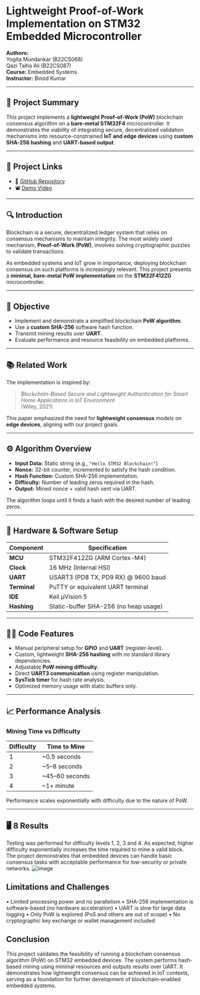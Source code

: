 
# Lightweight Proof-of-Work Implementation on STM32 Embedded Microcontroller

**Authors:**  
Yogita Mundankar (B22CS068)  
Qazi Talha Ali (B22CS087)  
**Course:** Embedded Systems  
**Instructor:** Binod Kumar  

---

## 📌 Project Summary

This project implements a **lightweight Proof-of-Work (PoW)** blockchain consensus algorithm on a **bare-metal STM32F4** microcontroller. It demonstrates the viability of integrating secure, decentralized validation mechanisms into resource-constrained **IoT and edge devices** using **custom SHA-256 hashing** and **UART-based output**.

---

## 🔗 Project Links

- 🧠 [GitHub Repository](https://github.com/b22cs068/STM32_Blockchain_PoW-/tree/main)
- 📽️ [Demo Video](https://drive.google.com/file/d/1gCNcgGKrrAJhNw0q9mAzjTv2bD_T4ttN/view?usp=sharing)

---

## 🔍 Introduction

Blockchain is a secure, decentralized ledger system that relies on consensus mechanisms to maintain integrity. The most widely used mechanism, **Proof-of-Work (PoW)**, involves solving cryptographic puzzles to validate transactions.

As embedded systems and IoT grow in importance, deploying blockchain consensus on such platforms is increasingly relevant. This project presents a **minimal, bare-metal PoW implementation** on the **STM32F412ZG** microcontroller.

---

## 🎯 Objective

- Implement and demonstrate a simplified blockchain **PoW algorithm**.
- Use a **custom SHA-256** software hash function.
- Transmit mining results over **UART**.
- Evaluate performance and resource feasibility on embedded platforms.

---

## 📚 Related Work

The implementation is inspired by:

> *Blockchain-Based Secure and Lightweight Authentication for Smart Home Applications in IoT Environment*  
> (Wiley, 2021)

This paper emphasized the need for **lightweight consensus** models on **edge devices**, aligning with our project goals.

---

## ⚙️ Algorithm Overview

- **Input Data:** Static string (e.g., `"Hello STM32 Blockchain!"`)
- **Nonce:** 32-bit counter, incremented to satisfy the hash condition.
- **Hash Function:** Custom SHA-256 implementation.
- **Difficulty:** Number of leading zeros required in the hash.
- **Output:** Mined nonce + valid hash sent via UART.

The algorithm loops until it finds a hash with the desired number of leading zeros.

---

## 🧰 Hardware & Software Setup

| Component        | Specification                           |
|------------------|-----------------------------------------|
| **MCU**          | STM32F412ZG (ARM Cortex-M4)             |
| **Clock**        | 16 MHz (Internal HSI)                   |
| **UART**         | USART3 (PD8 TX, PD9 RX) @ 9600 baud     |
| **Terminal**     | PuTTY or equivalent UART terminal       |
| **IDE**          | Keil µVision 5                          |
| **Hashing**      | Static-buffer SHA-256 (no heap usage)   |

---

## 🧑‍💻 Code Features

- Manual peripheral setup for **GPIO** and **UART** (register-level).
- Custom, lightweight **SHA-256 hashing** with no standard library dependencies.
- Adjustable **PoW mining difficulty**.
- Direct **UART3 communication** using register manipulation.
- **SysTick timer** for hash rate analysis.
- Optimized memory usage with static buffers only.

---

## 📈 Performance Analysis

### Mining Time vs Difficulty

| Difficulty | Time to Mine     |
|------------|------------------|
| 1          | ~0.5 seconds     |
| 2          | ~5–8 seconds     |
| 3          | ~45–60 seconds   |
| 4          | ~1+ minute       |

Performance scales exponentially with difficulty due to the nature of PoW.

---

## 🖥️ 8 Results
Testing was performed for difficulty levels 1, 2, 3 and 4.
As expected, higher difficulty exponentially increases the time required to mine a valid
block. The project demonstrates that embedded devices can handle basic consensus tasks
with acceptable performance for low-security or private networks.
![image](https://github.com/user-attachments/assets/9f6737e7-9292-4901-bff5-2097cfd9c18f)

## Limitations and Challenges
• Limited processing power and no parallelism
• SHA-256 implementation is software-based (no hardware acceleration)
• UART is slow for large data logging
• Only PoW is explored (PoS and others are out of scope)
• No cryptographic key exchange or wallet management included

## Conclusion
This project validates the feasibility of running a blockchain consensus algorithm (PoW)
on STM32 embedded devices. The system performs hash-based mining using minimal
resources and outputs results over UART. It demonstrates how lightweight consensus
can be achieved in IoT contexts, serving as a foundation for further development of
blockchain-enabled embedded systems.
